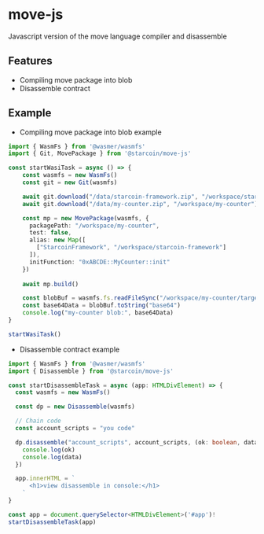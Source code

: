 # move-js

Javascript version of the move language compiler and disassemble

## Features
- Compiling move package into blob
- Disassemble contract

## Example

* Compiling move package into blob example
```ts
import { WasmFs } from '@wasmer/wasmfs'
import { Git, MovePackage } from '@starcoin/move-js'

const startWasiTask = async () => {
    const wasmfs = new WasmFs()
    const git = new Git(wasmfs)

    await git.download("/data/starcoin-framework.zip", "/workspace/starcoin-framework")
    await git.download("/data/my-counter.zip", "/workspace/my-counter")

    const mp = new MovePackage(wasmfs, {
      packagePath: "/workspace/my-counter",
      test: false,
      alias: new Map([
        ["StarcoinFramework", "/workspace/starcoin-framework"]
      ]),
      initFunction: "0xABCDE::MyCounter::init"
    })
    
    await mp.build()

    const blobBuf = wasmfs.fs.readFileSync("/workspace/my-counter/target/starcoin/release/package.blob")
    const base64Data = blobBuf.toString("base64")
    console.log("my-counter blob:", base64Data)
}

startWasiTask()
```

* Disassemble contract example
```ts
import { WasmFs } from '@wasmer/wasmfs'
import { Disassemble } from '@starcoin/move-js'

const startDisassembleTask = async (app: HTMLDivElement) => {
  const wasmfs = new WasmFs()

  const dp = new Disassemble(wasmfs)

  // Chain code
  const account_scripts = "you code"

  dp.disassemble("account_scripts", account_scripts, (ok: boolean, data: string) => {
    console.log(ok)
    console.log(data)
  })

  app.innerHTML = `
      <h1>view disassemble in console:</h1>
    `
}

const app = document.querySelector<HTMLDivElement>('#app')!
startDisassembleTask(app)
```
